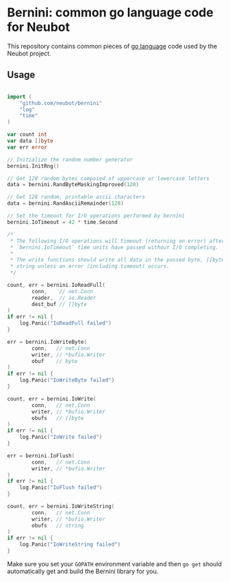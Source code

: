 # Bernini: common go language code for Neubot

This repository contains common pieces of [go language](https://golang.org/)
code used by the Neubot project.

## Usage

```Go

import (
    "github.com/neubot/bernini"
    "log"
    "time"
)

var count int
var data []byte
var err error

// Initialize the random number generator
bernini.InitRng()

// Get 128 random bytes composed of uppercase or lowercase letters
data = bernini.RandByteMaskingImproved(128)

// Get 128 random, printable ascii characters
data = bernini.RandAsciiRemainder(128)

// Set the timeout for I/O operations performed by bernini
bernini.IoTimeout = 42 * time.Second

/*
 * The following I/O operations will timeout (returning an error) after
 * `bernini.IoTimeout` time units have passed without I/O completing.
 *
 * The write functions should write all data in the passed byte, []byte, or
 * string unless an error (including timeout) occurs.
 */

count, err = bernini.IoReadFull(
        conn,    // net.Conn
        reader,  // io.Reader
        dest_buf // []byte
)
if err != nil {
    log.Panic("IoReadFull failed")
}

err = bernini.IoWriteByte(
        conn,   // net.Conn
        writer, // *bufio.Writer
        obuf    // byte
)
if err != nil {
    log.Panic("IoWriteByte failed")
}

count, err = bernini.IoWrite(
        conn,   // net.Conn
        writer, // *bufio.Writer
        obufs   // []byte
)
if err != nil {
    log.Panic("IoWrite failed")
}

err = bernini.IoFlush(
        conn,   // net.Conn
        writer, // *bufio.Writer
)
if err != nil {
    log.Panic("IoFlush failed")
}

count, err = bernini.IoWriteString(
        conn,   // net.Conn
        writer, // *bufio.Writer
        obufs   // string
)
if err != nil {
    log.Panic("IoWriteString failed")
}
```

Make sure you set your `GOPATH` environment variable and then `go get`
should automatically get and build the Bernini library for you.
